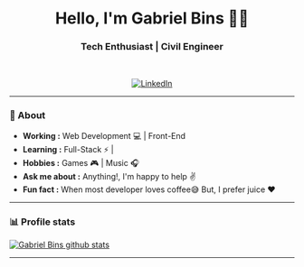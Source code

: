 <h1 align="center"> Hello, I'm Gabriel Bins 👨‍💻 </h1>

<h3 align="center">  Tech Enthusiast | Civil Engineer </h3> <br>

<p align="center"> 
<a href="https://www.linkedin.com/in/gabrielbins/"><img alt="LinkedIn" src="https://img.shields.io/badge/-Sulthan_Mohaideen-blue?style=flat-square&logo=Linkedin&logoColor=white&link=https://www.linkedin.com/in/sulthannk/"></a>
</p>

---------------------------------------------------------------------------------------------------------------------------------------------------------------------------------
### 🤔 About
-  **Working :**  Web Development :computer: | Front-End
-  **Learning :** Full-Stack :zap: | 	
-  **Hobbies :** Games 🎮 | Music :headphones:
-  **Ask me about :** Anything!, I'm happy to help :v:
-  **Fun fact :** When most developer loves coffee:sweat_smile: But, I prefer juice :heart: 

---------------------------------------------------------------------------------------------------------------------------------------------------------------------------------

### 📊 Profile stats

[![Gabriel Bins github stats](https://github-readme-stats.vercel.app/api?username=gabrielbins&show_icons=true&title_color=fff&icon_color=79ff97&text_color=9f9f9f&bg_color=151515)](https://github.com/gabrielbins/github-readme-stats)

-------------------------------------------------------------------------------------------------------------------------------------------------------------------------------

